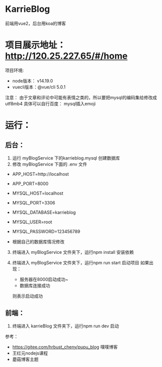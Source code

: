 # KarrieBlog
前端用vue2，后台用koa的博客

# 项目展示地址： http://120.25.227.65/#/home

项目环境: 
* node版本： v14.19.0
* vuecli版本：@vue/cli 5.0.1

注意：
      由于文章和评论中可能有表情之类的，所以要把mysql的编码集给修改成 utf8mb4 
      具体可以自行百度： mysql插入emoji

# 运行：

## 后台：
1. 运行 myBlogService 下的karrieblog.mysql 创建数据库
2. 修改 myBlogService 下面的 .env 文件 
 *   APP_HOST=http://localhost
 *   APP_PORT=8000

 *   MYSQL_HOST=localhost
 *   MYSQL_PORT=3306
 *  MYSQL_DATABASE=karrieblog
 *   MYSQL_USER=root
 *   MYSQL_PASSWORD=123456789
 *   根据自己的数据库情况修改
  
 3. 终端进入 myBlogService 文件夹下，运行npm  install 安装依赖
 4. 终端进入 myBlogService 文件夹下，运行npm run start 启动项目
    如果出现：  
     *  服务器在8000启动成功~
     *  数据库连接成功
    
    则表示启动成功
    
## 前端：
1. 终端进入 karrieBlog 文件夹下，运行npm run dev 启动

参考： 
 * https://gitee.com/hrbust_cheny/pupu_blog 噗噗博客
 * 王红元nodejs课程
 * 蘑菇博客主题
